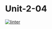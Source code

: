 # Unit-2-04
[![linter](https://github.com/Lukas-Johns/Unit-2-04/workflows/linter/badge.svg)](https://github.com/marketplace/actions/super-linter)
